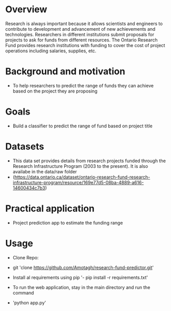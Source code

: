 # Overview 
Research is always important because it allows scientists and engineers to contribute to development and advancement of new achievements and technologies. Researchers in different institutions submit proposals for projects to ask for funds from different resources. The Ontario Research Fund provides research institutions with funding to cover the cost of project operations including salaries, supplies, etc. 

# Background and motivation
 -  To help researchers to predict the range of funds they can achieve based on the project they are proposing
 
# Goals
 -  Build a classifier to predict the range of fund based on project title
 
# Datasets
 - This data set provides details from research projects funded through the Research Infrastructure Program (2003 to the present). It is also availabe in the data/raw folder
 - (https://data.ontario.ca/dataset/ontario-research-fund-research-infrastructure-program/resource/169e77d5-08ba-4889-a616-14600434c7b3)

# Practical application
- Project prediction app to estimate the funding range

# Usage
- Clone Repo:
- git 'clone https://github.com/Amotagh/research-fund-predictor.git'


- Install al requirements using pip
'- pip install -r requirements.txt'

-  To run the web application, stay in the main directory and run the command
- 'python app.py'








